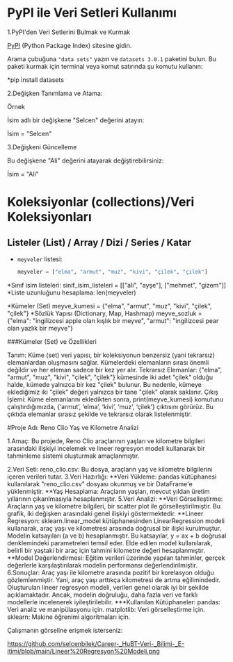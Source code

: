 
# PyPI ile Veri Setleri Kullanımı

1.PyPI'den Veri Setlerini Bulmak ve Kurmak

[PyPI](https://pypi.org/) (Python Package Index) sitesine gidin.

Arama çubuğuna `"data sets"` yazın ve `datasets 3.0.1` paketini bulun.
Bu paketi kurmak için terminal veya komut satırında şu komutu kullanın:

*pip install datasets

2.Değişken Tanımlama ve Atama:

Örnek

İsim adlı bir değişkene "Selcen" değerini atayın:

İsim = "Selcen"

3.Değişkeni Güncelleme

Bu değişkene "Ali" değerini atayarak değiştirebilirsiniz:

İsim = "Ali"


# Koleksiyonlar (collections)/Veri Koleksiyonları
## Listeler (List) / Array / Dizi / Series / Katar

- `meyveler` listesi:
  ```python
  meyveler = ["elma", "armut", "muz", "kivi", "çilek", "çilek"]

*Sınıf isim listeleri:
sinif_isim_listeleri = [["ali", "ayşe"], ["mehmet", "gizem"]]
*Liste uzunluğunu hesaplama:
len(meyveler)

*Kümeler (Set)
meyve_kumesi = {"elma", "armut", "muz", "kivi", "çilek", "çilek"}
*Sözlük Yapısı (Dictionary, Map, Hashmap)
meyve_sozluk = {"elma": "ingilizcesi apple olan kışlık bir meyve", "armut": "ingilizcesi pear olan yazlık bir meyve"}

###Kümeler (Set) ve Özellikleri

Tanım: Küme (set) veri yapısı, bir koleksiyonun benzersiz (yani tekrarsız) elemanlardan oluşmasını sağlar. Kümelerdeki elemanların sırası önemli değildir ve her eleman sadece bir kez yer alır.
Tekrarsız Elemanlar: {"elma", "armut", "muz", "kivi", "çilek", "çilek"} kümesinde iki adet "çilek" olduğu halde, kümede yalnızca bir kez "çilek" bulunur. Bu nedenle, kümeye eklediğimiz iki "çilek" değeri yalnızca bir tane "çilek" olarak saklanır.
Çıkış İşlemi: Küme elemanlarını ekledikten sonra, print(meyve_kumesi) komutunu çalıştırdığımızda, {‘armut’, ‘elma’, ‘kivi’, ‘muz’, ‘çilek’} çıktısını görürüz. Bu çıktıda elemanlar sırasız şekilde ve tekrarsız olarak listelenmiştir.


#Proje Adı: Reno Clio Yaş ve Kilometre Analizi

1.Amaç:
Bu projede, Reno Clio araçlarının yaşları ve kilometre bilgileri arasındaki ilişkiyi incelemek ve lineer regresyon modeli kullanarak bir tahminleme sistemi oluşturmak amaçlanmıştır.

2.Veri Seti:
reno_clio.csv: Bu dosya, araçların yaş ve kilometre bilgilerini içeren verileri tutar.
3.Veri Hazırlığı:
**Veri Yükleme: pandas kütüphanesi kullanılarak "reno_clio.csv" dosyası okunmuş ve bir DataFrame'e yüklenmiştir.
**Yaş Hesaplama: Araçların yaşları, mevcut yıldan üretim yıllarının çıkarılmasıyla hesaplanmıştır.
5.Veri Analizi:
**Veri Görselleştirme:
Araçların yaş ve kilometre bilgileri, bir scatter plot ile görselleştirilmiştir. Bu grafik, iki değişken arasındaki genel ilişkiyi göstermektedir.
**Lineer Regresyon:
sklearn.linear_model kütüphanesinden LinearRegression modeli kullanarak, araç yaşı ve kilometresi arasında doğrusal bir ilişki kurulmuştur.
Modelin katsayıları (a ve b) hesaplanmıştır. Bu katsayılar, y = ax + b doğrusal denklemindeki parametreleri temsil eder.
Elde edilen model kullanılarak, belirli bir yaştaki bir araç için tahmini kilometre değeri hesaplanmıştır.
**Model Değerlendirmesi:
Eğitim verileri üzerinde yapılan tahminler, gerçek değerlerle karşılaştırılarak modelin performansı değerlendirilmiştir.
6.Sonuçlar:
Araç yaşı ile kilometre arasında pozitif bir korelasyon olduğu gözlemlenmiştir. Yani, araç yaşı arttıkça kilometresi de artma eğilimindedir.
Oluşturulan lineer regresyon modeli, verileri genel olarak iyi bir şekilde açıklamaktadır. Ancak, modelin doğruluğu, daha fazla veri ve farklı modellerle incelenerek iyileştirilebilir.
***Kullanılan Kütüphaneler:
pandas: Veri analiz ve manipülasyonu için.
matplotlib: Veri görselleştirme için.
sklearn: Makine öğrenimi algoritmaları için.

Çalışmanın görseline erişmek isterseniz:

https://github.com/selcenbilek/Career-_HuBT-Veri-_Bilimi-_E-itimi/blob/main/Lineer%20Regresyon%20Modeli.png


